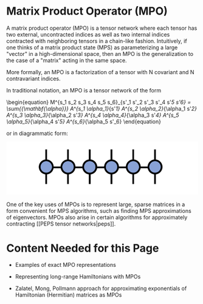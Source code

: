 # Matrix Product Operator (MPO)

A matrix product operator (MPO) is a tensor network where each tensor has two external, uncontracted indices as well as two internal indices contracted with neighboring tensors in a chain-like fashion. Intuitively, if one thinks of a matrix product state (MPS) as parameterizing a large "vector" in a high-dimensional space, then an MPO is the generalization to the case of a "matrix" acting in the same space. 

More formally, an MPO is a factorization of a tensor with N covariant and N contravariant indices.

In traditional notation, an MPO is a tensor network of the form

\begin{equation}
M^{s_1 s_2 s_3 s_4 s_5 s_6}_{s'_1 s'_2 s'_3 s'_4 s'_5 s'_6}
= \sum_{\{\mathbf{\alpha}\}} A^{s_1 \alpha_1}_{s'_1} 
A^{s_2 \alpha_2}_{\alpha_1 s'_2}
A^{s_3 \alpha_3}_{\alpha_2 s'_3}
A^{s_4 \alpha_4}_{\alpha_3 s'_4}
A^{s_5 \alpha_5}_{\alpha_4 s'_5}
A^{s_6}_{\alpha_5 s'_6}
\end{equation}

or in diagrammatic form:

![medium](mpo.png)



One of the key uses of MPOs is to represent large, sparse matrices in a form convenient for MPS algorithms, such as finding MPS approximations of eigenvectors. MPOs also arise in certain algorithms for approximately contracting [[PEPS tensor networks|peps]].

# Content Needed for this Page

- Examples of exact MPO representations

- Representing long-range Hamiltonians with MPOs

- Zalatel, Mong, Pollmann approach for approximating exponentials of Hamiltonian (Hermitian) matrices as MPOs
